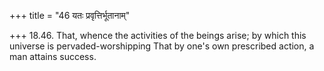 +++
title = "46 यतः प्रवृत्तिर्भूतानाम्"

+++
18.46. That, whence the activities of the beings arise; by which this
universe is pervaded-worshipping That by one's own prescribed action, a
man attains success.

